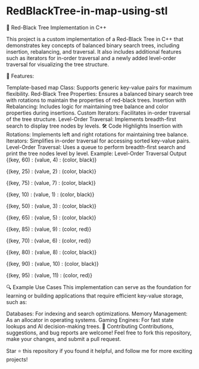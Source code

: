 # RedBlackTree-in-map-using-stl

🌳 Red-Black Tree Implementation in C++

This project is a custom implementation of a Red-Black Tree in C++ that demonstrates key concepts of balanced binary search trees, including insertion, rebalancing, and traversal. It also includes additional features such as iterators for in-order traversal and a newly added level-order traversal for visualizing the tree structure.

🚀 Features:

Template-based map Class: Supports generic key-value pairs for maximum flexibility.
Red-Black Tree Properties: Ensures a balanced binary search tree with rotations to maintain the properties of red-black trees.
Insertion with Rebalancing: Includes logic for maintaining tree balance and color properties during insertions.
Custom Iterators: Facilitates in-order traversal of the tree structure.
Level-Order Traversal: Implements breadth-first search to display tree nodes by levels.
🛠️ Code Highlights
Insertion with Rotations: Implements left and right rotations for maintaining tree balance.
Iterators: Simplifies in-order traversal for accessing sorted key-value pairs.
Level-Order Traversal: Uses a queue to perform breadth-first search and print the tree nodes level by level.
Example: Level-Order Traversal Output
{(key, 60) : (value, 4) : (color, black)}

{(key, 25) : (value, 2) : (color, black)}

{(key, 75) : (value, 7) : (color, black)}

{(key, 10) : (value, 1) : (color, black)}

{(key, 50) : (value, 3) : (color, black)}

{(key, 65) : (value, 5) : (color, black)}

{(key, 85) : (value, 9) : (color, red)}

{(key, 70) : (value, 6) : (color, red)}

{(key, 80) : (value, 8) : (color, black)}

{(key, 90) : (value, 10) : (color, black)}

{(key, 95) : (value, 11) : (color, red)}

🔍 Example Use Cases
This implementation can serve as the foundation for learning or building applications that require efficient key-value storage, such as:

Databases: For indexing and search optimizations.
Memory Management: As an allocator in operating systems.
Gaming Engines: For fast state lookups and AI decision-making trees.
🤝 Contributing
Contributions, suggestions, and bug reports are welcome!
Feel free to fork this repository, make your changes, and submit a pull request.

Star ⭐ this repository if you found it helpful, and follow me for more exciting projects!

